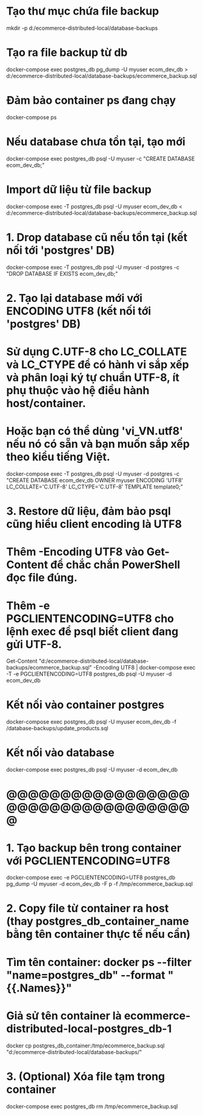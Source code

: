 # Tạo thư mục chứa file backup
mkdir -p d:/ecommerce-distributed-local/database-backups

# Tạo ra file backup từ db
docker-compose exec postgres_db pg_dump -U myuser ecom_dev_db > d:/ecommerce-distributed-local/database-backups/ecommerce_backup.sql

# Đảm bảo container ps đang chạy
docker-compose ps

# Nếu database chưa tồn tại, tạo mới
docker-compose exec postgres_db psql -U myuser -c "CREATE DATABASE ecom_dev_db;"

# Import dữ liệu từ file backup
docker-compose exec -T postgres_db psql -U myuser ecom_dev_db < d:/ecommerce-distributed-local/database-backups/ecommerce_backup.sql




# 1. Drop database cũ nếu tồn tại (kết nối tới 'postgres' DB)
docker-compose exec -T postgres_db psql -U myuser -d postgres -c "DROP DATABASE IF EXISTS ecom_dev_db;"

# 2. Tạo lại database mới với ENCODING UTF8 (kết nối tới 'postgres' DB)
# Sử dụng C.UTF-8 cho LC_COLLATE và LC_CTYPE để có hành vi sắp xếp và phân loại ký tự chuẩn UTF-8, ít phụ thuộc vào hệ điều hành host/container.
# Hoặc bạn có thể dùng 'vi_VN.utf8' nếu nó có sẵn và bạn muốn sắp xếp theo kiểu tiếng Việt.
docker-compose exec -T postgres_db psql -U myuser -d postgres -c "CREATE DATABASE ecom_dev_db OWNER myuser ENCODING 'UTF8' LC_COLLATE='C.UTF-8' LC_CTYPE='C.UTF-8' TEMPLATE template0;"

# 3. Restore dữ liệu, đảm bảo psql cũng hiểu client encoding là UTF8
# Thêm -Encoding UTF8 vào Get-Content để chắc chắn PowerShell đọc file đúng.
# Thêm -e PGCLIENTENCODING=UTF8 cho lệnh exec để psql biết client đang gửi UTF-8.
Get-Content "d:/ecommerce-distributed-local/database-backups/ecommerce_backup.sql" -Encoding UTF8 | docker-compose exec -T -e PGCLIENTENCODING=UTF8 postgres_db psql -U myuser -d ecom_dev_db




# Kết nối vào container postgres
docker-compose exec postgres_db psql -U myuser ecom_dev_db -f /database-backups/update_products.sql

# Kết nối vào database
docker-compose exec postgres_db psql -U myuser -d ecom_dev_db









# @@@@@@@@@@@@@@@@@@@@@@@@@@@@@@@@@@@
# 1. Tạo backup bên trong container với PGCLIENTENCODING=UTF8
docker-compose exec -e PGCLIENTENCODING=UTF8 postgres_db pg_dump -U myuser -d ecom_dev_db -F p -f /tmp/ecommerce_backup.sql

# 2. Copy file từ container ra host (thay postgres_db_container_name bằng tên container thực tế nếu cần)
# Tìm tên container: docker ps --filter "name=postgres_db" --format "{{.Names}}"
# Giả sử tên container là ecommerce-distributed-local-postgres_db-1
docker cp postgres_db_container:/tmp/ecommerce_backup.sql "d:/ecommerce-distributed-local/database-backups/"

# 3. (Optional) Xóa file tạm trong container
docker-compose exec postgres_db rm /tmp/ecommerce_backup.sql